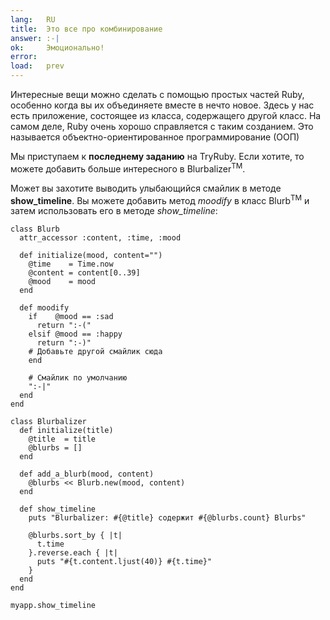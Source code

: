 ```yaml
---
lang:   RU
title:  Это все про комбинирование
answer: :-|
ok:     Эмоционально!
error:
load:   prev
---
```


Интересные вещи можно сделать с помощью простых частей Ruby, особенно когда вы
их объединяете вместе в нечто новое. Здесь у нас есть приложение, состоящее из
класса, содержащего другой класс. На самом деле, Ruby очень хорошо справляется
с таким созданием. Это называется объектно-ориентированное программирование
(ООП)

Мы приступаем к __последнему заданию__ на TryRuby. Если хотите, то можете
добавить больше интересного в Blurbalizer<sup>TM</sup>.

Может вы захотите выводить улыбающийся смайлик в методе __show_timeline__. Вы
можете добавить метод _moodify_ в класс Blurb<sup>TM</sup> и затем использовать
его в методе _show\_timeline_:

    class Blurb
      attr_accessor :content, :time, :mood

      def initialize(mood, content="")
        @time    = Time.now
        @content = content[0..39]
        @mood    = mood
      end

      def moodify
        if    @mood == :sad
          return ":-("
        elsif @mood == :happy
          return ":-)"
        # Добавьте другой смайлик сюда
        end

        # Смайлик по умолчанию
        ":-|"
      end
    end

    class Blurbalizer
      def initialize(title)
        @title  = title
        @blurbs = []
      end

      def add_a_blurb(mood, content)
        @blurbs << Blurb.new(mood, content)
      end

      def show_timeline
        puts "Blurbalizer: #{@title} содержит #{@blurbs.count} Blurbs"

        @blurbs.sort_by { |t|
          t.time
        }.reverse.each { |t|
          puts "#{t.content.ljust(40)} #{t.time}"
        }
      end
    end

    myapp.show_timeline

